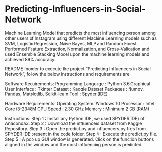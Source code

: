# Predicting-Influencers-in-Social-Network
Machine Learning Model that predicts the most influencing person among other users of Instagram using different Machine Learning models such as SVM, Logistic Regression, Naive Bayes, MLP and Random Forest. Performed Feature Extraction, Normalization, and Cross-Validation and used Ensemble Stacking Model upon the machine learning models and achieved 89% accuracy.

README
Inorder to execute the project “Predicting Influencers in Social Network”, follow the below instructions and requirements are

Software Requirements: 
Programming Language : Python 3.6 
Graphical User Interface : Tkinter 
Dataset : Kaggle Dataset 
Packages : Numpy, Pandas, Matplotlib, Scikit-learn 
Tool : Spyder (IDE)

Hardware Requirements:
Operating System: Windows 10 
Processor : Intel Core i3-2348M 
CPU Speed : 2.30 GHz 
Memory : Minimum 2 GB (RAM)  

Instructions:
Step 1 : Install any Python IDE, we used SPYDER(IDE) of Anaconda3.
Step 2 : Download the influencers dataset from Kaggle Repository.
Step 3 : Open the predict.py and influencers.py files from SPYDER IDE present in the code folder.
Step 4 : Execute the predict.py file.
Step 5 : A pop up GUI window is generated. Click on the function buttons aligned in the window and the most influencing person is predicted.

